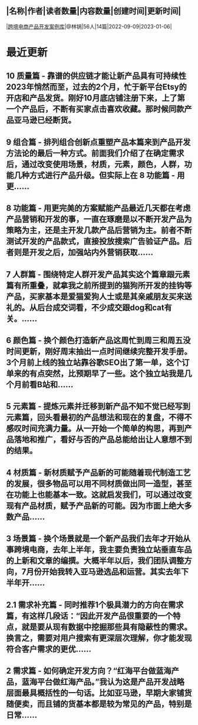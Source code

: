 |名称|作者|读者数量|内容数量|创建时间|更新时间|
---
|[跨境电商产品开发案例库](https://xiaobot.net/p/chanpin?refer=0b133df9-27dc-423b-8101-639049001c13)|@林锅|56人|14篇|2022-09-09|2023-01-06|

# 最近更新
## 10 质量篇 - 靠谱的供应链才能让新产品具有可持续性2023年悄然而至，过去的2个月，忙于新平台Etsy的开店和产品发货。刚好10月底店铺注册下来，上了第一个产品后，不断有买家点击喜欢收藏。那时候同款产品亚马逊已经断货。
## 9 组合篇 - 排列组合创新点重塑产品本篇来到产品开发方法论的最后一种方式。前面我们介绍了在确定需求后，通过改变使用场景，材质，元素，颜色，人群，功能几种方式进行产品升级。但实际上在 8 功能篇 - 用更......
## 8 功能篇 - 用更完美的方案赋能产品最近几天都在考虑产品营销和开发的事，一直在琢磨是以不断开发产品为策略为主，还是主开发几款产品后营销为主。前者不断测试开发的产品款式，直接投放搜索广告验证产品。后者则是开发之后，加强站内外营销获取......
## 7 人群篇 - 围绕特定人群开发产品其实这个篇章跟元素篇有所重叠，就拿我之前所提到的猫狗所开发的挂钩等产品，买家基本是爱猫爱狗人士或是其亲戚朋友买来送礼的。从后台成交词看，不少成交跟dog和cat有关。......
## 6 颜色篇 - 换个颜色打造新产品这周忙到周三和周五没时间更新，刚好周末抽出一点时间继续完整开发手册。3个月前上线的独立站靠谷歌SEO出了第一单，这个订单来的有点突然，比预期早了一些。这个独立站我是几个月前看B站和......
## 5 元素篇 - 提炼元素并迁移到新产品不知不觉已经写到元素篇，回头看最初的产品想法和现在的复盘，不得不感叹时间充满力量。从一开始一个简单的构思，再到产品落地和推广，看好与否的产品总能给出让人意想不到的结果。
## 4 材质篇 - 新材质赋予产品新的可能随着现代制造工艺的发展，很多物品可以用不同材质做出同一造型，甚至在功能上也能基本一致。这就启发我们，可以通过改变现有产品材质，赋予产品新的可能。因为市面上绝大多数产品......
## 3 场景篇 - 换个场景就是一个新产品我们去年才开始从事跨境电商，去年上半年，我主要负责独立站垂直车品的上新和文章的编撰。大概半年以后，我们团队调整方向，7月份开始我转入亚马逊选品和运营。其实去年下半年开......
## 2.1 需求补充篇 - 同时推荐1个极具潜力的方向在需求篇，有这样几段话：“因此开发产品很重要的一个特点，就是要从现有数据中挖掘那些具有隐蔽性的需求。换言之，需要对用户搜索有更深层次理解，你才能发现符合客户需求的更优......
## 2 需求篇 - 如何确定开发方向？“红海平台做蓝海产品，蓝海平台做红海产品。”我认为这是产品开发战略层面最具概括性的一句话。比如亚马逊，早期大家铺货随便卖，而且铺的货基本都是较为常见的产品，特别是日常......

